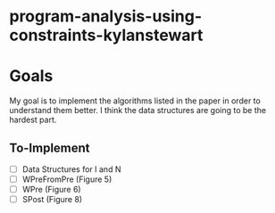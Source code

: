 # program-analysis-using-constraints-kylanstewart

# Goals
My goal is to implement the algorithms listed in the paper in order to
understand them better. I think the data structures are going to be the hardest
part.

## To-Implement
* [ ] Data Structures for I and N
* [ ] WPreFromPre (Figure 5)
* [ ] WPre (Figure 6)
* [ ] SPost (Figure 8)
